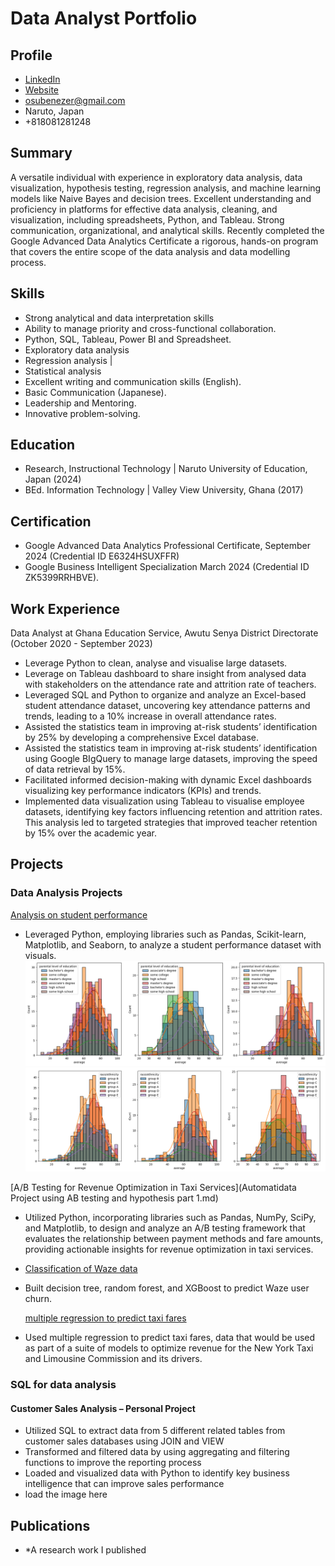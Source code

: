 # Data Analyst Portfolio

## Profile
- [LinkedIn ](https://www.linkedin.com/in/ebenezer-osuyah-30891a50)
- [Website](https://osuyah.github.io/data_analysis_portfolio/)
- osubenezer@gmail.com
- Naruto, Japan
- +818081281248

## Summary
A versatile individual with experience in exploratory data analysis, data visualization, hypothesis testing, regression analysis, and machine learning models like Naive Bayes and decision trees. Excellent understanding and proficiency in platforms for effective data analysis, cleaning, and visualization, including spreadsheets, Python, and Tableau. Strong communication, organizational, and analytical skills. Recently completed the Google Advanced Data Analytics Certificate a rigorous, hands-on program that covers the entire scope of the data analysis and data modelling process.

## Skills
- Strong analytical and data interpretation skills
-	Ability to manage priority and cross-functional collaboration.
-	Python, SQL, Tableau, Power BI and Spreadsheet.
-	Exploratory data analysis
- Regression analysis
  |
-	Statistical analysis
-	Excellent writing and communication skills (English).
- Basic Communication (Japanese).
- Leadership and Mentoring.
- Innovative problem-solving. 

## Education
- Research, Instructional Technology | Naruto University of Education, Japan (2024)
- BEd. Information Technology | Valley View University, Ghana (2017)

## Certification
- Google Advanced Data Analytics Professional Certificate, September 2024 (Credential ID E6324HSUXFFR)
- Google Business Intelligent Specialization March 2024 (Credential ID ZK5399RRHBVE).

## Work Experience
Data Analyst  at Ghana Education Service, Awutu Senya District Directorate (October 2020 - September 2023)
- Leverage Python to clean, analyse and visualise large datasets.
- Leverage on Tableau dashboard to share insight from analysed data with stakeholders on the attendance rate and attrition rate of teachers.
- Leveraged SQL and Python to organize and analyze an Excel-based student attendance dataset, uncovering key attendance patterns and trends, leading to a 10% increase in overall attendance rates.
- Assisted the statistics team in improving at-risk students’ identification by 25% by developing a comprehensive Excel database.
- Assisted the statistics team in improving at-risk students’ identification using Google BIgQuery to manage large datasets, improving the speed of data retrieval by 15%.
- Facilitated informed decision-making with dynamic Excel dashboards visualizing key performance indicators (KPIs) and trends.
- Implemented data visualization using Tableau to visualise employee datasets, identifying key factors influencing retention and attrition rates. This analysis led to targeted strategies that improved teacher retention by 15% over the academic year.


## Projects
### Data Analysis Projects
[Analysis on student performance](https://www.kaggle.com/code/osuyah/student-performance-analysis)
- Leveraged Python, employing libraries such as Pandas, Scikit-learn, Matplotlib, and Seaborn, to analyze a student performance dataset with visuals.
![Results](/asset/results.png)
![Results](/asset/results2.png)

[A/B Testing for Revenue Optimization in Taxi Services](Automatidata Project using AB testing and hypothesis part 1.md)
- Utilized Python, incorporating libraries such as Pandas, NumPy, SciPy, and Matplotlib, to design and analyze an A/B testing framework that evaluates the relationship between payment methods and fare amounts, providing actionable insights for revenue optimization in taxi services.

- [Classification of Waze data](https://www.kaggle.com/code/osuyah/student-performance-analysis#)
- Built decision tree, random forest, and XGBoost to predict Waze user churn.

  [multiple regression to predict taxi fares](https://github.com/osuyah/data_analysis_portfolio/blob/main/Exemplar_Evaluate%20simple%20linear%20regression.ipynb)
- Used multiple regression to predict taxi fares, data that would be used as part of a suite of models to optimize revenue for the New York Taxi and Limousine Commission and its drivers.

### SQL for data analysis
#### Customer Sales Analysis – Personal Project 
-	Utilized SQL to extract data from 5 different related tables from customer sales databases using JOIN and VIEW
- Transformed and filtered data by using aggregating and filtering functions to improve the reporting process
- Loaded and visualized data with Python to identify key business intelligence that can improve sales performance
- load the image here

## Publications
- *A research work I published



